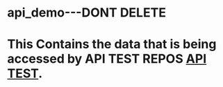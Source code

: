 # api_demo---DONT DELETE
# This Contains the data that is being accessed by API TEST REPOS [API TEST](https://github.com/EthanO/API-Testing).




